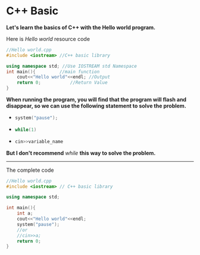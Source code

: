 # C++ Basic

**Let's learn the basics of C++ with the Hello world program.**

Here is *Hello world* resource code

```c++
//Hello world.cpp
#include <iostream> //C++ basic library

using namespace std; //Use IOSTREAM std Namespace
int main(){			//main function
    cout<<"Hello world"<<endl; //Output 
    return 0;			//Return Value
}
```

**When running the program, you will find that the program will flash and disappear, so we can use the following statement to solve the problem.**

- ```C++
  system("pause");
  ```

- ```C++
  while(1)
  ```

- ```C++
  cin>>variable_name
  ```

  

**But I don't recommend** *while* **this way to solve the problem.**

------

The complete code

```C++
//Hello world.cpp
#include <iostream> // C++ basic library

using namespace std;

int main(){
    int a;
    cout<<"Hello world"<<endl;
    system("pause");
    //or 
    //cin>>a;
    return 0;
}
```



